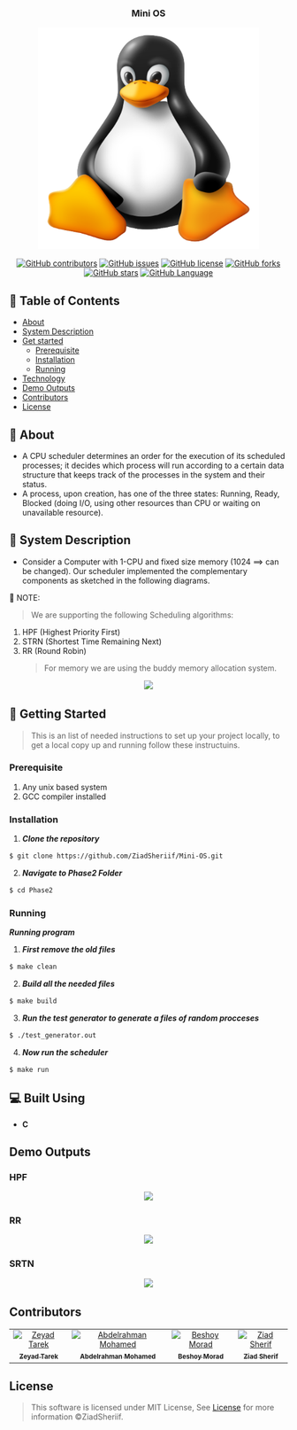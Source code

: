 <h3 align="center">Mini OS</h3>
<div align="center">
<img width="400" height="400" src="screenshots/kernal.png">
</div>

<div align="center">

[![GitHub contributors](https://img.shields.io/github/contributors/ZiadSheriif/Mini-OS)](https://github.com/ZiadSheriif/Mini-OS/contributors)
[![GitHub issues](https://img.shields.io/github/issues/ZiadSheriif/Mini-OS)](https://github.com/ZiadSheriif/Mini-OS/issues)
[![GitHub license](https://img.shields.io/github/license/ZiadSheriif/Mini-OS)](https://github.com/ZiadSheriif/Mini-OS/blob/master/LICENSE)
[![GitHub forks](https://img.shields.io/github/forks/ZiadSheriif/Mini-OS)](https://github.com/ZiadSheriif/Mini-OS/network)
[![GitHub stars](https://img.shields.io/github/stars/ZiadSheriif/Mini-OS)](https://github.com/ZiadSheriif/Mini-OS/stargazers)
[![GitHub Language](https://img.shields.io/github/languages/top/ZiadSheriif/Mini-OS)](https://img.shields.io/github/languages/count/ZiadSheriif/Mini-OS)

</div>

## 📝 Table of Contents

- [About](#about)
- [System Description](#sys)
- [Get started](#get-started)
  - [Prerequisite](#req)
  - [Installation](#Install)
  - [Running](#running)
- [Technology](#tech)
- [Demo Outputs](#outputs)
- [Contributors](#Contributors)
- [License](#license)

## 📙 About <a name = "about"></a>

- A CPU scheduler determines an order for the execution of its scheduled processes; it decides which process will run according to a certain data structure that keeps track of the processes in the system and their status.
- A process, upon creation, has one of the three states: Running, Ready, Blocked (doing I/O, using other resources than CPU or waiting on unavailable resource).

## 📃 System Description <a name = "sys"></a>

- Consider a Computer with 1-CPU and fixed size memory (1024 ==> can be changed). Our scheduler implemented the complementary components as sketched in the following diagrams.

📌 NOTE:

> We are supporting the following Scheduling algorithms:

1. HPF (Highest Priority First)
2. STRN (Shortest Time Remaining Next)
3. RR (Round Robin)
   > For memory we are using the buddy memory allocation system.

<div align='center'><img src="screenshots/sys1.png"></div>

## 🏁 Getting Started <a name = "get-started"></a>

> This is an list of needed instructions to set up your project locally, to get a local copy up and running follow these
> instructuins.

### Prerequisite <a name = "req"></a>

1. Any unix based system
2. GCC compiler installed

### Installation <a name = "Install"></a>

1. **_Clone the repository_**

```sh
$ git clone https://github.com/ZiadSheriif/Mini-OS.git
```

2. **_Navigate to Phase2 Folder_**

```sh
$ cd Phase2
```

### Running <a name = "running"></a>

**_Running program_**

1. **_First remove the old files_**

```sh
$ make clean
```

2. **_Build all the needed files_**

```sh
$ make build
```

3. **_Run the test generator to generate a files of random procceses_**

```sh
$ ./test_generator.out
```

4. **_Now run the scheduler_**

```sh
$ make run
```

## 💻 Built Using <a name = "tech"></a>

- **C**

## Demo Outputs <a name = "outputs"></a>

<div align="center">
<h3 align='left'>HPF</h3>
   <img src="screenshots/HPF.png">

<h3 align='left'>RR</h3>
<img src="screenshots/RR.png"></a>
<h3 align='left'>SRTN</h3>
<img src="screenshots/SRTN.png"></a>
</div>

## Contributors <a name = "Contributors"></a>

<table>
  <tr>
    <td align="center">
    <a href="https://github.com/ZeyadTarekk" target="_black">
    <img src="https://avatars.githubusercontent.com/u/76125650?v=4" width="150px;" alt="Zeyad Tarek"/>
    <br />
    <sub><b>Zeyad Tarek</b></sub></a>
    </td>
    <td align="center">
    <a href="https://github.com/Abd-ELrahmanHamza" target="_black">
    <img src="https://avatars.githubusercontent.com/u/68310502?v=4" width="150px;" alt="Abdelrahman Mohamed"/>
    <br />
    <sub><b>Abdelrahman Mohamed</b></sub></a>
    </td>
    <td align="center">
    <a href="https://github.com/BeshoyMorad" target="_black">
    <img src="https://avatars.githubusercontent.com/u/82404564?v=4" width="150px;" alt="Beshoy Morad"/>
    <br />
    <sub><b>Beshoy Morad</b></sub></a>
    </td>
    <td align="center">
    <a href="https://github.com/ZiadSheriif" target="_black">
    <img src="https://avatars.githubusercontent.com/u/78238570?v=4" width="150px;" alt="Ziad Sherif"/>
    <br />
    <sub><b>Ziad Sherif</b></sub></a>
    </td>
    
    
  </tr>
 </table>

## License <a name = "license"></a>

> This software is licensed under MIT License, See [License](https://github.com/ZiadSheriif/Mini-OS/blob/main/LICENSE) for more information ©ZiadSheriif.
